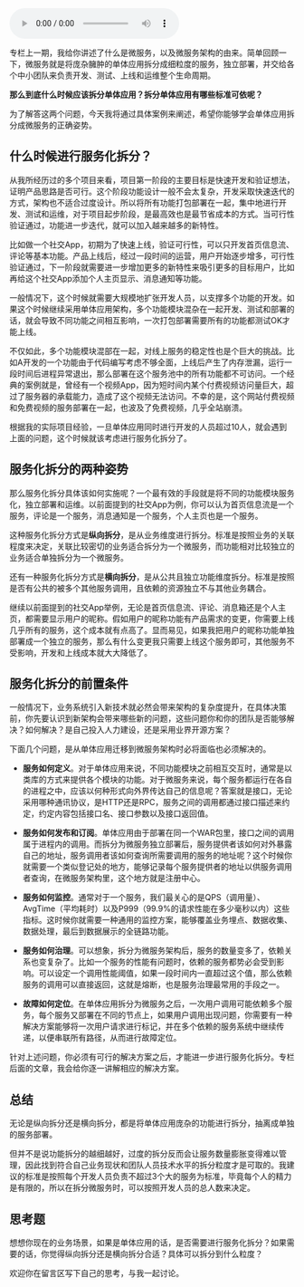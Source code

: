 <audio title="02 _ 从单体应用走向服务化" src="https://static001.geekbang.org/resource/audio/a3/09/a36e48db7dffa2689f6db9ef63ceee09.mp3" controls="controls"></audio> 
<p>专栏上一期，我给你讲述了什么是微服务，以及微服务架构的由来。简单回顾一下，微服务就是将庞杂臃肿的单体应用拆分成细粒度的服务，独立部署，并交给各个中小团队来负责开发、测试、上线和运维整个生命周期。</p>
<p><strong>那么到底什么时候应该拆分单体应用？拆分单体应用有哪些标准可依呢？</strong></p>
<p>为了解答这两个问题，今天我将通过具体案例来阐述，希望你能够学会<span class="orange">单体应用拆分成微服务的正确姿势</span>。</p>
<h2>什么时候进行服务化拆分？</h2>
<p>从我所经历过的多个项目来看，项目第一阶段的主要目标是快速开发和验证想法，证明产品思路是否可行。这个阶段功能设计一般不会太复杂，开发采取快速迭代的方式，架构也不适合过度设计。所以将所有功能打包部署在一起，集中地进行开发、测试和运维，对于项目起步阶段，是最高效也是最节省成本的方式。当可行性验证通过，功能进一步迭代，就可以加入越来越多的新特性。</p>
<p>比如做一个社交App，初期为了快速上线，验证可行性，可以只开发首页信息流、评论等基本功能。产品上线后，经过一段时间的运营，用户开始逐步增多，可行性验证通过，下一阶段就需要进一步增加更多的新特性来吸引更多的目标用户，比如再给这个社交App添加个人主页显示、消息通知等功能。</p>
<p>一般情况下，这个时候就需要大规模地扩张开发人员，以支撑多个功能的开发。如果这个时候继续采用单体应用架构，多个功能模块混杂在一起开发、测试和部署的话，就会导致不同功能之间相互影响，一次打包部署需要所有的功能都测试OK才能上线。</p><!-- [[[read_end]]] -->
<p>不仅如此，多个功能模块混部在一起，对线上服务的稳定性也是个巨大的挑战。比如A开发的一个功能由于代码编写考虑不够全面，上线后产生了内存泄漏，运行一段时间后进程异常退出，那么部署在这个服务池中的所有功能都不可访问。一个经典的案例就是，曾经有一个视频App，因为短时间内某个付费视频访问量巨大，超过了服务器的承载能力，造成了这个视频无法访问。不幸的是，这个网站付费视频和免费视频的服务部署在一起，也波及了免费视频，几乎全站崩溃。</p>
<p>根据我的实际项目经验，一旦单体应用同时进行开发的人员超过10人，就会遇到上面的问题，这个时候就该考虑进行服务化拆分了。</p>
<h2>服务化拆分的两种姿势</h2>
<p>那么服务化拆分具体该如何实施呢？一个最有效的手段就是将不同的功能模块服务化，独立部署和运维。以前面提到的社交App为例，你可以认为首页信息流是一个服务，评论是一个服务，消息通知是一个服务，个人主页也是一个服务。</p>
<p>这种服务化拆分方式是<strong>纵向拆分</strong>，是从业务维度进行拆分。标准是按照业务的关联程度来决定，关联比较密切的业务适合拆分为一个微服务，而功能相对比较独立的业务适合单独拆分为一个微服务。</p>
<p>还有一种服务化拆分方式是<strong>横向拆分</strong>，是从公共且独立功能维度拆分。标准是按照是否有公共的被多个其他服务调用，且依赖的资源独立不与其他业务耦合。</p>
<p>继续以前面提到的社交App举例，无论是首页信息流、评论、消息箱还是个人主页，都需要显示用户的昵称。假如用户的昵称功能有产品需求的变更，你需要上线几乎所有的服务，这个成本就有点高了。显而易见，如果我把用户的昵称功能单独部署成一个独立的服务，那么有什么变更我只需要上线这个服务即可，其他服务不受影响，开发和上线成本就大大降低了。</p>
<h2>服务化拆分的前置条件</h2>
<p>一般情况下，业务系统引入新技术就必然会带来架构的复杂度提升，在具体决策前，你先要认识到新架构会带来哪些新的问题，这些问题你和你的团队是否能够解决？如何解决？是自己投入人力建设，还是采用业界开源方案？</p>
<p>下面几个问题，是从单体应用迁移到微服务架构时必将面临也必须解决的。</p>
<ul>
<li>
<p><strong>服务如何定义</strong>。对于单体应用来说，不同功能模块之前相互交互时，通常是以类库的方式来提供各个模块的功能。对于微服务来说，每个服务都运行在各自的进程之中，应该以何种形式向外界传达自己的信息呢？答案就是接口，无论采用哪种通讯协议，是HTTP还是RPC，服务之间的调用都通过接口描述来约定，约定内容包括接口名、接口参数以及接口返回值。</p>
</li>
<li>
<p><strong>服务如何发布和订阅</strong>。单体应用由于部署在同一个WAR包里，接口之间的调用属于进程内的调用。而拆分为微服务独立部署后，服务提供者该如何对外暴露自己的地址，服务调用者该如何查询所需要调用的服务的地址呢？这个时候你就需要一个类似登记处的地方，能够记录每个服务提供者的地址以供服务调用者查询，在微服务架构里，这个地方就是注册中心。</p>
</li>
<li>
<p><strong>服务如何监控</strong>。通常对于一个服务，我们最关心的是QPS（调用量）、AvgTime（平均耗时）以及P999（99.9%的请求性能在多少毫秒以内）这些指标。这时候你就需要一种通用的监控方案，能够覆盖业务埋点、数据收集、数据处理，最后到数据展示的全链路功能。</p>
</li>
<li>
<p><strong>服务如何治理</strong>。可以想象，拆分为微服务架构后，服务的数量变多了，依赖关系也变复杂了。比如一个服务的性能有问题时，依赖的服务都势必会受到影响。可以设定一个调用性能阈值，如果一段时间内一直超过这个值，那么依赖服务的调用可以直接返回，这就是熔断，也是服务治理最常用的手段之一。</p>
</li>
<li>
<p><strong>故障如何定位</strong>。在单体应用拆分为微服务之后，一次用户调用可能依赖多个服务，每个服务又部署在不同的节点上，如果用户调用出现问题，你需要有一种解决方案能够将一次用户请求进行标记，并在多个依赖的服务系统中继续传递，以便串联所有路径，从而进行故障定位。</p>
</li>
</ul>
<p>针对上述问题，你必须有可行的解决方案之后，才能进一步进行服务化拆分。专栏后面的文章，我会给你逐一讲解相应的解决方案。</p>
<h2>总结</h2>
<p>无论是纵向拆分还是横向拆分，都是将单体应用庞杂的功能进行拆分，抽离成单独的服务部署。</p>
<p>但并不是说功能拆分的越细越好，过度的拆分反而会让服务数量膨胀变得难以管理，因此找到符合自己业务现状和团队人员技术水平的拆分粒度才是可取的。我建议的标准是按照每个开发人员负责不超过3个大的服务为标准，毕竟每个人的精力是有限的，所以在拆分微服务时，可以按照开发人员的总人数来决定。</p>
<h2>思考题</h2>
<p>想想你现在的业务场景，如果是单体应用的话，是否需要进行服务化拆分？如果需要的话，你觉得纵向拆分还是横向拆分合适？具体可以拆分到什么粒度？</p>
<p>欢迎你在留言区写下自己的思考，与我一起讨论。</p>
<p></p>
